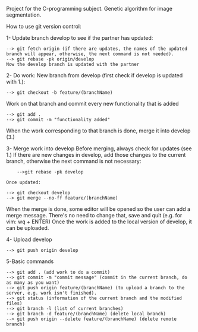 Project for the C-programming subject.
Genetic algorithm for image segmentation.


How to use git version control:

1- Update branch develop to see if the partner has updated:

	--> git fetch origin (if there are updates, the names of the updated branch will appear, otherwise, the next command is not needed).
	--> git rebase -pk origin/develop
	Now the develop branch is updated with the partner

2- Do work:
  New branch from develop (first check if develop is updated with 1.):

	--> git checkout -b feature/(branchName)

  Work on that branch and commit every new functionality that is added

	--> git add .
	--> git commit -m "functionality added"

  When the work corresponding to that branch is done, merge it into develop (3.)

3- Merge work into develop
  Before merging, always check for updates (see 1.)
  If there are new changes in develop, add those changes to the current branch, otherwise the next command is not necessary:

		-->git rebase -pk develop

	Once updated:

	--> git checkout develop
	--> git merge --no-ff feature/(branchName)
  When the merge is done, some editor will be opened so the user can add a merge message. There's no need to change that, save and quit (e.g. for vim: wq + ENTER)
  Once the work is added to the local version of develop, it can be uploaded.

4- Upload develop

	--> git push origin develop

5-Basic commands

	--> git add . (add work to do a commit)
	--> git commit -m "commit message" (commit in the current branch, do as many as you want)
	--> git push origin feature/(branchName) (to upload a branch to the server, e.g. work isn't finished).
	--> git status (information of the current branch and the modified files)
	--> git branch -l (list of current branches)
	--> git branch -d feature/(branchName) (delete local branch)
	--> git push origin --delete feature/(branchName) (delete remote branch)
